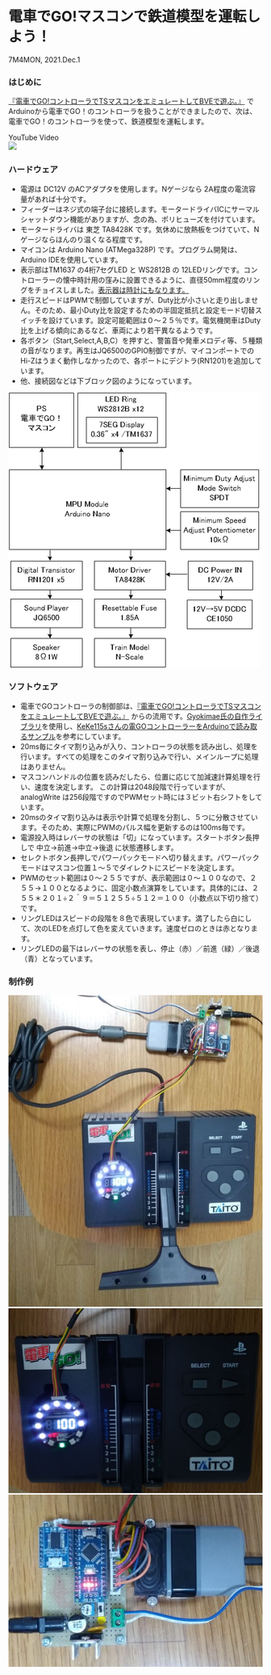 # 電車でGO!マスコンで鉄道模型を運転しよう！
7M4MON, 2021.Dec.1  

### はじめに
[『電車でGO!コントローラでTSマスコンをエミュレートしてBVEで遊ぶ。』](https://github.com/7m4mon/dengo_ts_emu) でArduinoから電車でGO！のコントローラを扱うことができましたので、次は、電車でGO！のコントローラを使って、鉄道模型を運転します。

YouTube Video  
[![](https://img.youtube.com/vi/ahtvqu5uVL8/0.jpg)](https://www.youtube.com/watch?v=ahtvqu5uVL8)


### ハードウェア
* 電源は DC12V のACアダプタを使用します。Nゲージなら 2A程度の電流容量があれば十分です。
* フィーダーはネジ式の端子台に接続します。モータードライバICにサーマルシャットダウン機能がありますが、念の為、ポリヒューズを付けています。
* モータードライバは 東芝 TA8428K です。気休めに放熱板をつけていて、Nゲージならほんのり温くなる程度です。
* マイコンは Arduino Nano (ATMega328P) です。プログラム開発は、Arduino IDEを使用しています。
* 表示部はTM1637 の4桁7セグLED と WS2812B の 12LEDリングです。コントローラーの懐中時計用の窪みに設置できるように、直径50mm程度のリングをチョイスしました。[表示器は時計にもなります。](https://github.com/7m4mon/Neopixel_Ring_TMDSPL_Clock)
* 走行スピードはPWMで制御していますが、Duty比が小さいと走り出しません。そのため、最小Duty比を設定するための半固定抵抗と設定モード切替スイッチを設けています。設定可能範囲は０～２５％です。電気機関車はDuty比を上げる傾向にあるなど、車両により若干異なるようです。
* 各ボタン（Start,Select,A,B,C）を押すと、警笛音や発車メロディ等、５種類の音がなります。再生はJQ6500のGPIO制御ですが、マイコンポートでのHi-Zはうまく動作しなかったので、各ポートにデジトラ(RN1201)を追加しています。
* 他、接続図などは下ブロック図のようになっています。  

<img src="https://github.com/7m4mon/train_model_controller_with_dengo_mascon/blob/main/model_cont_block.png" alt="model_cont_block" title="">  


### ソフトウェア
* 電車でGOコントローラの制御部は、[『電車でGO!コントローラでTSマスコンをエミュレートしてBVEで遊ぶ。』](https://github.com/7m4mon/dengo_ts_emu) からの流用です。[Gyokimae氏の自作ライブラリ](http://pspunch.com/pd/article/arduino_lib_gpsx.html)を使用し、[KeKe115sさんの電GOコントローラーをArduinoで読み取るサンプル](https://github.com/KeKe115/Densya_de_go)を参考にしています。
* 20ms毎にタイマ割り込みが入り、コントローラの状態を読み出し、処理を行います。すべての処理をこのタイマ割り込みで行い、メインループに処理はありません。
* マスコンハンドルの位置を読みだしたら、位置に応じて加減速計算処理を行い、速度を決定します。
この計算は2048段階で行っていますが、analogWrite は256段階ですのでPWMセット時には３ビット右シフトをしています。
* 20msのタイマ割り込みは表示や計算で処理を分割し、５つに分散させています。そのため、実際にPWMのパルス幅を更新するのは100ms毎です。
* 電源投入時はレバーサの状態は「切」になっています。スタートボタン長押しで 中立→前進→中立→後退 に状態遷移します。
* セレクトボタン長押しでパワーパックモードへ切り替えます。パワーパックモードはマスコン位置１～５でダイレクトにスピードを決定します。
* PWMのセット範囲は０～２５５ですが、表示範囲は０～１００なので、２５５→１００となるように、固定小数点演算をしています。具体的には、２５５＊２０１÷２＾９＝５１２５５÷５１２＝１００（小数点以下切り捨て）です。
* リングLEDはスピードの段階を８色で表現しています。満了したら白にして、次のLEDを点灯して色を変えていきます。速度ゼロのときは赤となります。
* リングLEDの最下はレバーサの状態を表し、停止（赤）／前進（緑）／後退（青）となっています。


### 制作例
<img src="https://github.com/7m4mon/train_model_controller_with_dengo_mascon/blob/main/dengo_model_1.jpg" alt="" title="">  
<img src="https://github.com/7m4mon/train_model_controller_with_dengo_mascon/blob/main/dengo_model_2.jpg" alt="" title="">  
<img src="https://github.com/7m4mon/train_model_controller_with_dengo_mascon/blob/main/dengo_model_3.jpg" alt="" title="">  
